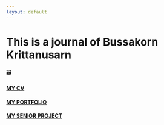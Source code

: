 ```yaml
---
layout: default
---
```


# This is a journal of Bussakorn Krittanusarn  
:card_file_box:

#### [MY CV](https://bussakornkrit.github.io/bussajournal/CV)

#### [MY PORTFOLIO](https://bussakornkrit.github.io/bussajournal/portfolio)

#### [MY SENIOR PROJECT](https://bussakornkrit.github.io/bussajournal/snrprj)
